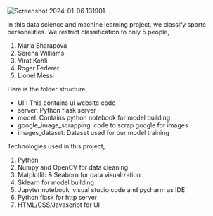 
![Screenshot 2024-01-06 131901](https://github.com/MVKrish17/ImageRecogizationMLProject2/assets/155152270/58da776f-e79c-41e2-814b-1dd2153f9d6f)

In this data science and machine learning project, we classify sports personalities. We restrict classification to only 5 people,
<ol>
<li>Maria Sharapova</li>
<li>Serena Williams</li>
<li>Virat Kohli</li>
<li>Roger Federer</li>
<li>Lionel Messi</li>
</ol>

Here is the folder structure,
<ul>
<li>UI : This contains ui website code</li>
<li>server: Python flask server</li>
<li>model: Contains python notebook for model building</li>
<li>google_image_scrapping: code to scrap google for images</li>
<li>images_dataset: Dataset used for our model training</li>
</ul>
Technologies used in this project,
<ol>
<li>Python</li>
<li>Numpy and OpenCV for data cleaning</li>
<li>Matplotlib & Seaborn for data visualization</li>
<li>Sklearn for model building</li>
<li>Jupyter notebook, visual studio code and pycharm as IDE</li>
<li>Python flask for http server</li>
<li>HTML/CSS/Javascript for UI</li>
</ol>

